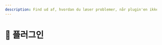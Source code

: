 ```yaml
---
description: Find ud af, hvordan du løser problemer, når plugin'en ikke fungerer korrekt.
---
```


# 📜 플러그인
